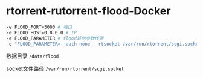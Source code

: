 # rtorrent-rutorrent-flood-Docker

```bash
-e FLOOD_PORT=3000 # 端口
-e FLOOD_HOST=0.0.0.0 # IP
-e FLOOD_PARAMETER # flood其他参数传递
-e "FLOOD_PARAMETER=--auth none --rtsocket /var/run/rtorrent/scgi.socket"
```

数据目录 `/data/flood`

socket文件路径 `/var/run/rtorrent/scgi.socket`